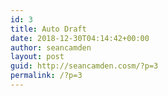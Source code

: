 ```yaml
---
id: 3
title: Auto Draft
date: 2018-12-30T04:14:42+00:00
author: seancamden
layout: post
guid: http://seancamden.cosm/?p=3
permalink: /?p=3
---
```

